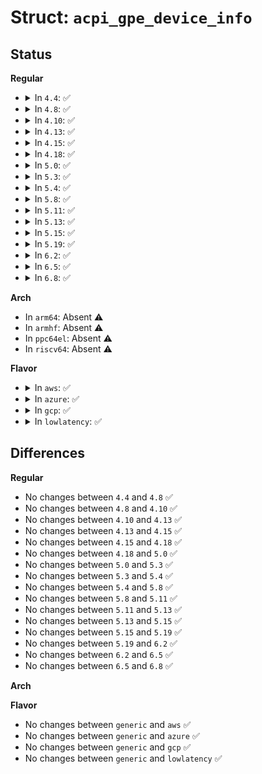 # Struct: <code>acpi_gpe_device_info</code>

## Status
<b>Regular</b>
<ul>
<li>
<details>
<summary>In <code>4.4</code>: ✅</summary>

```c
struct acpi_gpe_device_info {
    u32 index;
    u32 next_block_base_index;
    acpi_status status;
    struct acpi_namespace_node *gpe_device;
};
```
</details>
</li>
<li>
<details>
<summary>In <code>4.8</code>: ✅</summary>

```c
struct acpi_gpe_device_info {
    u32 index;
    u32 next_block_base_index;
    acpi_status status;
    struct acpi_namespace_node *gpe_device;
};
```
</details>
</li>
<li>
<details>
<summary>In <code>4.10</code>: ✅</summary>

```c
struct acpi_gpe_device_info {
    u32 index;
    u32 next_block_base_index;
    acpi_status status;
    struct acpi_namespace_node *gpe_device;
};
```
</details>
</li>
<li>
<details>
<summary>In <code>4.13</code>: ✅</summary>

```c
struct acpi_gpe_device_info {
    u32 index;
    u32 next_block_base_index;
    acpi_status status;
    struct acpi_namespace_node *gpe_device;
};
```
</details>
</li>
<li>
<details>
<summary>In <code>4.15</code>: ✅</summary>

```c
struct acpi_gpe_device_info {
    u32 index;
    u32 next_block_base_index;
    acpi_status status;
    struct acpi_namespace_node *gpe_device;
};
```
</details>
</li>
<li>
<details>
<summary>In <code>4.18</code>: ✅</summary>

```c
struct acpi_gpe_device_info {
    u32 index;
    u32 next_block_base_index;
    acpi_status status;
    struct acpi_namespace_node *gpe_device;
};
```
</details>
</li>
<li>
<details>
<summary>In <code>5.0</code>: ✅</summary>

```c
struct acpi_gpe_device_info {
    u32 index;
    u32 next_block_base_index;
    acpi_status status;
    struct acpi_namespace_node *gpe_device;
};
```
</details>
</li>
<li>
<details>
<summary>In <code>5.3</code>: ✅</summary>

```c
struct acpi_gpe_device_info {
    u32 index;
    u32 next_block_base_index;
    acpi_status status;
    struct acpi_namespace_node *gpe_device;
};
```
</details>
</li>
<li>
<details>
<summary>In <code>5.4</code>: ✅</summary>

```c
struct acpi_gpe_device_info {
    u32 index;
    u32 next_block_base_index;
    acpi_status status;
    struct acpi_namespace_node *gpe_device;
};
```
</details>
</li>
<li>
<details>
<summary>In <code>5.8</code>: ✅</summary>

```c
struct acpi_gpe_device_info {
    u32 index;
    u32 next_block_base_index;
    acpi_status status;
    struct acpi_namespace_node *gpe_device;
};
```
</details>
</li>
<li>
<details>
<summary>In <code>5.11</code>: ✅</summary>

```c
struct acpi_gpe_device_info {
    u32 index;
    u32 next_block_base_index;
    acpi_status status;
    struct acpi_namespace_node *gpe_device;
};
```
</details>
</li>
<li>
<details>
<summary>In <code>5.13</code>: ✅</summary>

```c
struct acpi_gpe_device_info {
    u32 index;
    u32 next_block_base_index;
    acpi_status status;
    struct acpi_namespace_node *gpe_device;
};
```
</details>
</li>
<li>
<details>
<summary>In <code>5.15</code>: ✅</summary>

```c
struct acpi_gpe_device_info {
    u32 index;
    u32 next_block_base_index;
    acpi_status status;
    struct acpi_namespace_node *gpe_device;
};
```
</details>
</li>
<li>
<details>
<summary>In <code>5.19</code>: ✅</summary>

```c
struct acpi_gpe_device_info {
    u32 index;
    u32 next_block_base_index;
    acpi_status status;
    struct acpi_namespace_node *gpe_device;
};
```
</details>
</li>
<li>
<details>
<summary>In <code>6.2</code>: ✅</summary>

```c
struct acpi_gpe_device_info {
    u32 index;
    u32 next_block_base_index;
    acpi_status status;
    struct acpi_namespace_node *gpe_device;
};
```
</details>
</li>
<li>
<details>
<summary>In <code>6.5</code>: ✅</summary>

```c
struct acpi_gpe_device_info {
    u32 index;
    u32 next_block_base_index;
    acpi_status status;
    struct acpi_namespace_node *gpe_device;
};
```
</details>
</li>
<li>
<details>
<summary>In <code>6.8</code>: ✅</summary>

```c
struct acpi_gpe_device_info {
    u32 index;
    u32 next_block_base_index;
    acpi_status status;
    struct acpi_namespace_node *gpe_device;
};
```
</details>
</li>
</ul>
<b>Arch</b>
<ul>
<li>
In <code>arm64</code>: Absent ⚠️
</li>
<li>
In <code>armhf</code>: Absent ⚠️
</li>
<li>
In <code>ppc64el</code>: Absent ⚠️
</li>
<li>
In <code>riscv64</code>: Absent ⚠️
</li>
</ul>
<b>Flavor</b>
<ul>
<li>
<details>
<summary>In <code>aws</code>: ✅</summary>

```c
struct acpi_gpe_device_info {
    u32 index;
    u32 next_block_base_index;
    acpi_status status;
    struct acpi_namespace_node *gpe_device;
};
```
</details>
</li>
<li>
<details>
<summary>In <code>azure</code>: ✅</summary>

```c
struct acpi_gpe_device_info {
    u32 index;
    u32 next_block_base_index;
    acpi_status status;
    struct acpi_namespace_node *gpe_device;
};
```
</details>
</li>
<li>
<details>
<summary>In <code>gcp</code>: ✅</summary>

```c
struct acpi_gpe_device_info {
    u32 index;
    u32 next_block_base_index;
    acpi_status status;
    struct acpi_namespace_node *gpe_device;
};
```
</details>
</li>
<li>
<details>
<summary>In <code>lowlatency</code>: ✅</summary>

```c
struct acpi_gpe_device_info {
    u32 index;
    u32 next_block_base_index;
    acpi_status status;
    struct acpi_namespace_node *gpe_device;
};
```
</details>
</li>
</ul>

## Differences
<b>Regular</b>
<ul>
<li>
No changes between <code>4.4</code> and <code>4.8</code> ✅
</li>
<li>
No changes between <code>4.8</code> and <code>4.10</code> ✅
</li>
<li>
No changes between <code>4.10</code> and <code>4.13</code> ✅
</li>
<li>
No changes between <code>4.13</code> and <code>4.15</code> ✅
</li>
<li>
No changes between <code>4.15</code> and <code>4.18</code> ✅
</li>
<li>
No changes between <code>4.18</code> and <code>5.0</code> ✅
</li>
<li>
No changes between <code>5.0</code> and <code>5.3</code> ✅
</li>
<li>
No changes between <code>5.3</code> and <code>5.4</code> ✅
</li>
<li>
No changes between <code>5.4</code> and <code>5.8</code> ✅
</li>
<li>
No changes between <code>5.8</code> and <code>5.11</code> ✅
</li>
<li>
No changes between <code>5.11</code> and <code>5.13</code> ✅
</li>
<li>
No changes between <code>5.13</code> and <code>5.15</code> ✅
</li>
<li>
No changes between <code>5.15</code> and <code>5.19</code> ✅
</li>
<li>
No changes between <code>5.19</code> and <code>6.2</code> ✅
</li>
<li>
No changes between <code>6.2</code> and <code>6.5</code> ✅
</li>
<li>
No changes between <code>6.5</code> and <code>6.8</code> ✅
</li>
</ul>
<b>Arch</b>
<ul>
</ul>
<b>Flavor</b>
<ul>
<li>
No changes between <code>generic</code> and <code>aws</code> ✅
</li>
<li>
No changes between <code>generic</code> and <code>azure</code> ✅
</li>
<li>
No changes between <code>generic</code> and <code>gcp</code> ✅
</li>
<li>
No changes between <code>generic</code> and <code>lowlatency</code> ✅
</li>
</ul>
